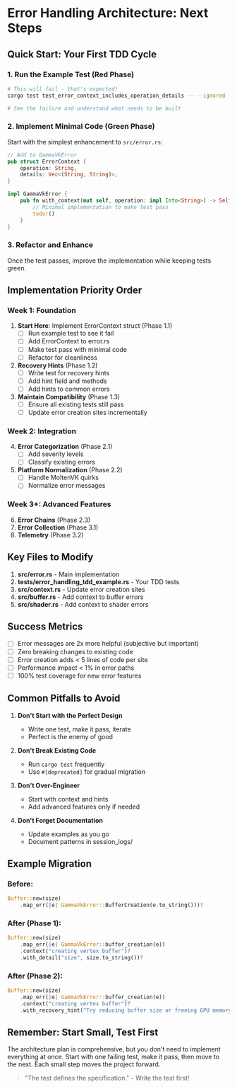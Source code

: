 # Error Handling Architecture: Next Steps

## Quick Start: Your First TDD Cycle

### 1. Run the Example Test (Red Phase)
```bash
# This will fail - that's expected!
cargo test test_error_context_includes_operation_details -- --ignored

# See the failure and understand what needs to be built
```

### 2. Implement Minimal Code (Green Phase)
Start with the simplest enhancement to `src/error.rs`:
```rust
// Add to GammaVkError
pub struct ErrorContext {
    operation: String,
    details: Vec<(String, String)>,
}

impl GammaVkError {
    pub fn with_context(mut self, operation: impl Into<String>) -> Self {
        // Minimal implementation to make test pass
        todo!()
    }
}
```

### 3. Refactor and Enhance
Once the test passes, improve the implementation while keeping tests green.

## Implementation Priority Order

### Week 1: Foundation
1. **Start Here**: Implement ErrorContext struct (Phase 1.1)
   - [ ] Run example test to see it fail
   - [ ] Add ErrorContext to error.rs
   - [ ] Make test pass with minimal code
   - [ ] Refactor for cleanliness

2. **Recovery Hints** (Phase 1.2)
   - [ ] Write test for recovery hints
   - [ ] Add hint field and methods
   - [ ] Add hints to common errors

3. **Maintain Compatibility** (Phase 1.3)
   - [ ] Ensure all existing tests still pass
   - [ ] Update error creation sites incrementally

### Week 2: Integration
4. **Error Categorization** (Phase 2.1)
   - [ ] Add severity levels
   - [ ] Classify existing errors

5. **Platform Normalization** (Phase 2.2)
   - [ ] Handle MoltenVK quirks
   - [ ] Normalize error messages

### Week 3+: Advanced Features
6. **Error Chains** (Phase 2.3)
7. **Error Collection** (Phase 3.1)
8. **Telemetry** (Phase 3.2)

## Key Files to Modify

1. **src/error.rs** - Main implementation
2. **tests/error_handling_tdd_example.rs** - Your TDD tests
3. **src/context.rs** - Update error creation sites
4. **src/buffer.rs** - Add context to buffer errors
5. **src/shader.rs** - Add context to shader errors

## Success Metrics

- [ ] Error messages are 2x more helpful (subjective but important)
- [ ] Zero breaking changes to existing code
- [ ] Error creation adds < 5 lines of code per site
- [ ] Performance impact < 1% in error paths
- [ ] 100% test coverage for new error features

## Common Pitfalls to Avoid

1. **Don't Start with the Perfect Design**
   - Write one test, make it pass, iterate
   - Perfect is the enemy of good

2. **Don't Break Existing Code**
   - Run `cargo test` frequently
   - Use `#[deprecated]` for gradual migration

3. **Don't Over-Engineer**
   - Start with context and hints
   - Add advanced features only if needed

4. **Don't Forget Documentation**
   - Update examples as you go
   - Document patterns in session_logs/

## Example Migration

### Before:
```rust
Buffer::new(size)
    .map_err(|e| GammaVkError::BufferCreation(e.to_string()))?
```

### After (Phase 1):
```rust
Buffer::new(size)
    .map_err(|e| GammaVkError::buffer_creation(e))
    .context("creating vertex buffer")?
    .with_detail("size", size.to_string())?
```

### After (Phase 2):
```rust
Buffer::new(size)
    .map_err(|e| GammaVkError::buffer_creation(e))
    .context("creating vertex buffer")?
    .with_recovery_hint("Try reducing buffer size or freeing GPU memory")?
```

## Remember: Start Small, Test First

The architecture plan is comprehensive, but you don't need to implement everything at once. Start with one failing test, make it pass, then move to the next. Each small step moves the project forward.

> "The test defines the specification." - Write the test first!